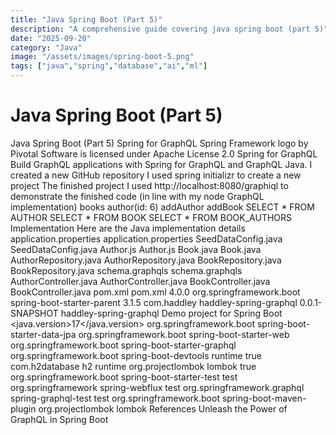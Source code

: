 ```yaml
---
title: "Java Spring Boot (Part 5)"
description: "A comprehensive guide covering java spring boot (part 5)"
date: "2025-09-20"
category: "Java"
image: "/assets/images/spring-boot-5.png"
tags: ["java","spring","database","ai","ml"]
---
```


# Java Spring Boot (Part 5)

Java Spring Boot (Part 5) Spring for GraphQL Spring Framework logo by Pivotal Software is licensed under Apache License 2.0 Spring for GraphQL Build GraphQL applications with Spring for GraphQL and GraphQL Java. I created a new GitHub repository I used spring initializr to create a new project The finished project I used http://localhost:8080/graphiql to demonstrate the finished code (in line with my node GraphQL implementation) books author(id: 6) addAuthor addBook SELECT * FROM AUTHOR SELECT * FROM BOOK SELECT * FROM BOOK_AUTHORS Implementation Here are the Java implementation details application.properties application.properties SeedDataConfig.java SeedDataConfig.java Author.js Author.js Book.java Book.java AuthorRepository.java AuthorRepository.java BookRepository.java BookRepository.java schema.graphqls schema.graphqls AuthorController.java AuthorController.java BookController.java BookController.java pom.xml pom.xml <?xml version="1.0" encoding="UTF-8"?> <project xmlns="http://maven.apache.org/POM/4.0.0" xmlns:xsi="http://www.w3.org/2001/XMLSchema-instance" xsi:schemaLocation="http://maven.apache.org/POM/4.0.0 https://maven.apache.org/xsd/maven-4.0.0.xsd"> <modelVersion>4.0.0</modelVersion> <parent> <groupId>org.springframework.boot</groupId> <artifactId>spring-boot-starter-parent</artifactId> <version>3.1.5</version> <relativePath/> <!-- lookup parent from repository --> </parent> <groupId>com.haddley</groupId> <artifactId>haddley-spring-graphql</artifactId> <version>0.0.1-SNAPSHOT</version> <name>haddley-spring-graphql</name> <description>Demo project for Spring Boot</description> <properties> <java.version>17</java.version> </properties> <dependencies> <dependency> <groupId>org.springframework.boot</groupId> <artifactId>spring-boot-starter-data-jpa</artifactId> </dependency> <dependency> <groupId>org.springframework.boot</groupId> <artifactId>spring-boot-starter-web</artifactId> </dependency> <dependency> <groupId>org.springframework.boot</groupId> <artifactId>spring-boot-starter-graphql</artifactId> </dependency> <dependency> <groupId>org.springframework.boot</groupId> <artifactId>spring-boot-devtools</artifactId> <scope>runtime</scope> <optional>true</optional> </dependency> <dependency> <groupId>com.h2database</groupId> <artifactId>h2</artifactId> <scope>runtime</scope> </dependency> <dependency> <groupId>org.projectlombok</groupId> <artifactId>lombok</artifactId> <optional>true</optional> </dependency> <dependency> <groupId>org.springframework.boot</groupId> <artifactId>spring-boot-starter-test</artifactId> <scope>test</scope> </dependency> <dependency> <groupId>org.springframework</groupId> <artifactId>spring-webflux</artifactId> <scope>test</scope> </dependency> <dependency> <groupId>org.springframework.graphql</groupId> <artifactId>spring-graphql-test</artifactId> <scope>test</scope> </dependency> </dependencies> <build> <plugins> <plugin> <groupId>org.springframework.boot</groupId> <artifactId>spring-boot-maven-plugin</artifactId> <configuration> <excludes> <exclude> <groupId>org.projectlombok</groupId> <artifactId>lombok</artifactId> </exclude> </excludes> </configuration> </plugin> </plugins> </build> </project> References Unleash the Power of GraphQL in Spring Boot
